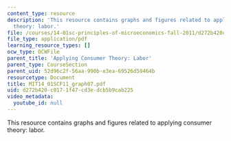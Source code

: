 ```yaml
---
content_type: resource
description: 'This resource contains graphs and figures related to applying consumer
  theory: labor.'
file: /courses/14-01sc-principles-of-microeconomics-fall-2011/d272b420c0171f47cd3edcb5b9cab225_MIT14_01SCF11_graph07.pdf
file_type: application/pdf
learning_resource_types: []
ocw_type: OCWFile
parent_title: 'Applying Consumer Theory: Labor'
parent_type: CourseSection
parent_uid: 52d96c2f-56aa-990b-e3ea-69526d59464b
resourcetype: Document
title: MIT14_01SCF11_graph07.pdf
uid: d272b420-c017-1f47-cd3e-dcb5b9cab225
video_metadata:
  youtube_id: null
---
```

This resource contains graphs and figures related to applying consumer theory: labor.
